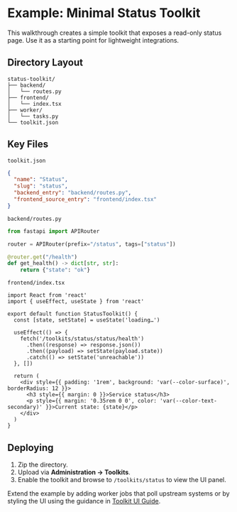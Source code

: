 # Example: Minimal Status Toolkit

This walkthrough creates a simple toolkit that exposes a read-only status page. Use it as a starting point for lightweight integrations.

## Directory Layout

```
status-toolkit/
├── backend/
│   └── routes.py
├── frontend/
│   └── index.tsx
├── worker/
│   └── tasks.py
└── toolkit.json
```

## Key Files

`toolkit.json`

```json
{
  "name": "Status",
  "slug": "status",
  "backend_entry": "backend/routes.py",
  "frontend_source_entry": "frontend/index.tsx"
}
```

`backend/routes.py`

```python
from fastapi import APIRouter

router = APIRouter(prefix="/status", tags=["status"])

@router.get("/health")
def get_health() -> dict[str, str]:
    return {"state": "ok"}
```

`frontend/index.tsx`

```tsx
import React from 'react'
import { useEffect, useState } from 'react'

export default function StatusToolkit() {
  const [state, setState] = useState('loading…')

  useEffect(() => {
    fetch('/toolkits/status/status/health')
      .then((response) => response.json())
      .then((payload) => setState(payload.state))
      .catch(() => setState('unreachable'))
  }, [])

  return (
    <div style={{ padding: '1rem', background: 'var(--color-surface)', borderRadius: 12 }}>
      <h3 style={{ margin: 0 }}>Service status</h3>
      <p style={{ margin: '0.35rem 0 0', color: 'var(--color-text-secondary)' }}>Current state: {state}</p>
    </div>
  )
}
```

## Deploying

1. Zip the directory.
2. Upload via **Administration → Toolkits**.
3. Enable the toolkit and browse to `/toolkits/status` to view the UI panel.

Extend the example by adding worker jobs that poll upstream systems or by styling the UI using the guidance in [Toolkit UI Guide](toolkit-ui).
